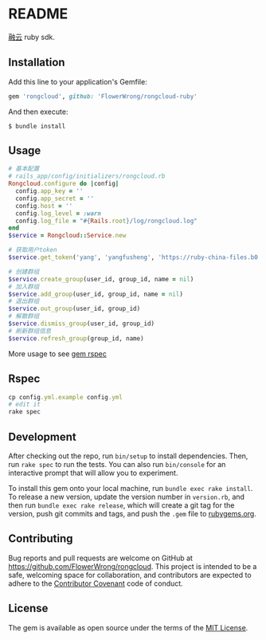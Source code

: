 # README

[融云](http://www.rongcloud.cn/) ruby sdk.

## Installation

Add this line to your application's Gemfile:

```ruby
gem 'rongcloud', github: 'FlowerWrong/rongcloud-ruby'
```

And then execute:

    $ bundle install

## Usage

```ruby
# 基本配置
# rails_app/config/initializers/rongcloud.rb
Rongcloud.configure do |config|
  config.app_key = ''
  config.app_secret = ''
  config.host = ''
  config.log_level = :warn
  config.log_file = "#{Rails.root}/log/rongcloud.log"
end
$service = Rongcloud::Service.new

# 获取用户token
$service.get_token('yang', 'yangfusheng', 'https://ruby-china-files.b0.upaiyun.com/user/big_avatar/9442.jpg')

# 创建群组
$service.create_group(user_id, group_id, name = nil)
# 加入群组
$service.add_group(user_id, group_id, name = nil)
# 退出群组
$service.out_group(user_id, group_id)
# 解散群组
$service.dismiss_group(user_id, group_id)
# 刷新群组信息
$service.refresh_group(group_id, name)
```

More usage to see [gem rspec](https://github.com/FlowerWrong/rongcloud-ruby/blob/master/spec/rongcloud/service_spec.rb#L162)

## Rspec

```ruby
cp config.yml.example config.yml
# edit it
rake spec
```

## Development

After checking out the repo, run `bin/setup` to install dependencies. Then, run `rake spec` to run the tests. You can also run `bin/console` for an interactive prompt that will allow you to experiment.

To install this gem onto your local machine, run `bundle exec rake install`. To release a new version, update the version number in `version.rb`, and then run `bundle exec rake release`, which will create a git tag for the version, push git commits and tags, and push the `.gem` file to [rubygems.org](https://rubygems.org).

## Contributing

Bug reports and pull requests are welcome on GitHub at https://github.com/FlowerWrong/rongcloud. This project is intended to be a safe, welcoming space for collaboration, and contributors are expected to adhere to the [Contributor Covenant](contributor-covenant.org) code of conduct.


## License

The gem is available as open source under the terms of the [MIT License](http://opensource.org/licenses/MIT).
